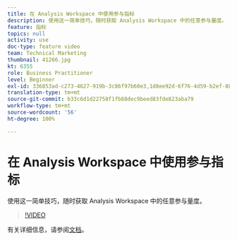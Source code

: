 ```yaml
---
title: 在 Analysis Workspace 中使用参与指标
description: 使用这一简单技巧，随时获取 Analysis Workspace 中的任意参与量度。
feature: 指标
topics: null
activity: use
doc-type: feature video
team: Technical Marketing
thumbnail: 41266.jpg
kt: 6355
role: Business Practitioner
level: Beginner
exl-id: 336853ad-c273-4627-919b-3c86f97b60e3,1d8ee92d-6f76-4d59-b2ef-8829b03c2027,1d8ee92d-6f76-4d59-b2ef-8829b03c2027,336853ad-c273-4627-919b-3c86f97b60e3
translation-type: tm+mt
source-git-commit: b33c6d1d22758f1fb88dec9beed83fde823aba79
workflow-type: tm+mt
source-wordcount: '56'
ht-degree: 100%

---
```



# 在 Analysis Workspace 中使用参与指标

使用这一简单技巧，随时获取 Analysis Workspace 中的任意参与量度。

>[!VIDEO](https://video.tv.adobe.com/v/41266/?quality=12&learn=on)

有关详细信息，请参阅[文档](https://docs.adobe.com/content/help/zh-Hans/analytics/components/calculated-metrics/calcmetric-workflow/participation-metric.html)。
